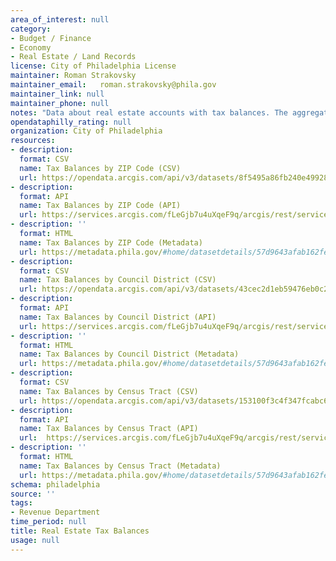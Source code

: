 ```yaml
---
area_of_interest: null
category:
- Budget / Finance
- Economy
- Real Estate / Land Records
license: City of Philadelphia License
maintainer: Roman Strakovsky
maintainer_email: 	roman.strakovsky@phila.gov
maintainer_link: null
maintainer_phone: null
notes: "Data about real estate accounts with tax balances. The aggregated datasets include both accounts with overdue balances  (property owner owes a late balance in the current tax year but it is not yet considered delinquent) and tax delinquencies. Tax delinquencies are accounts with outstanding balances for previous tax years. A past due account becomes delinquent when the real estate tax is still unpaid on January 1 of the following year that the tax was due."
opendataphilly_rating: null
organization: City of Philadelphia
resources:
- description: 
  format: CSV
  name: Tax Balances by ZIP Code (CSV)
  url: https://opendata.arcgis.com/api/v3/datasets/8f5495a86fb240e49928478218b78cfe_0/downloads/data?format=csv&spatialRefId=4326&where=1%3D1
- description: 
  format: API
  name: Tax Balances by ZIP Code (API)
  url: https://services.arcgis.com/fLeGjb7u4uXqeF9q/arcgis/rest/services/real_estate_tax_balances_zip_code/FeatureServer/0/query?outFields=*&where=1%3D1
- description: ''
  format: HTML
  name: Tax Balances by ZIP Code (Metadata)
  url: https://metadata.phila.gov/#home/datasetdetails/57d9643afab162fe2708224e/representationdetails/667c447631487300282929f6/
- description: 
  format: CSV
  name: Tax Balances by Council District (CSV)
  url: https://opendata.arcgis.com/api/v3/datasets/43cec2d1eb59476eb0c263e90ddfc805_0/downloads/data?format=csv&spatialRefId=4326&where=1%3D1
- description: 
  format: API
  name: Tax Balances by Council District (API)
  url: https://services.arcgis.com/fLeGjb7u4uXqeF9q/arcgis/rest/services/real_estate_tax_balances_council_district/FeatureServer/0/query?outFields=*&where=1%3D1
- description: ''
  format: HTML
  name: Tax Balances by Council District (Metadata)
  url: https://metadata.phila.gov/#home/datasetdetails/57d9643afab162fe2708224e/representationdetails/667c43c3f72e5400289959e5/
- description: 
  format: CSV
  name: Tax Balances by Census Tract (CSV)
  url: https://opendata.arcgis.com/api/v3/datasets/153100f3c4f347fcabc680e9d62fbad4_0/downloads/data?format=csv&spatialRefId=4326&where=1%3D1
- description: 
  format: API
  name: Tax Balances by Census Tract (API)
  url: 	https://services.arcgis.com/fLeGjb7u4uXqeF9q/arcgis/rest/services/real_estate_tax_balances_census_tract/FeatureServer/0/query?outFields=*&where=1%3D1
- description: ''
  format: HTML
  name: Tax Balances by Census Tract (Metadata)
  url: https://metadata.phila.gov/#home/datasetdetails/57d9643afab162fe2708224e/representationdetails/667c09ba7bb2a8002891f1e2/
schema: philadelphia
source: ''
tags:
- Revenue Department
time_period: null
title: Real Estate Tax Balances
usage: null
---
```

